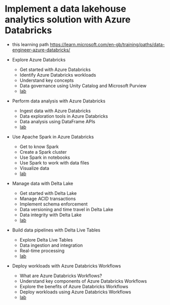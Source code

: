 # Implement a data lakehouse analytics solution with Azure Databricks

* this learning path <https://learn.microsoft.com/en-gb/training/paths/data-engineer-azure-databricks/>

* Explore Azure Databricks

  * Get started with Azure Databricks
  * Identify Azure Databricks workloads
  * Understand key concepts
  * Data governance using Unity Catalog and Microsoft Purview
  * [lab](https://microsoftlearning.github.io/mslearn-databricks/Instructions/Exercises/LA-01-Explore-Azure-Databricks.html)

* Perform data analysis with Azure Databricks

  * Ingest data with Azure Databricks
  * Data exploration tools in Azure Databricks
  * Data analysis using DataFrame APIs
  * [lab](https://microsoftlearning.github.io/mslearn-databricks/Instructions/Exercises/LA-02-Explore-data.html)

* Use Apache Spark in Azure Databricks

  * Get to know Spark
  * Create a Spark cluster
  * Use Spark in notebooks
  * Use Spark to work with data files
  * Visualize data
  * [lab](https://microsoftlearning.github.io/mslearn-databricks/Instructions/Exercises/LA-03-Transform-data.html)

* Manage data with Delta Lake

  * Get started with Delta Lake
  * Manage ACID transactions
  * Implement schema enforcement
  * Data versioning and time travel in Delta Lake
  * Data integrity with Delta Lake
  * [lab](https://microsoftlearning.github.io/mslearn-databricks/Instructions/Exercises/LA-04-Explore-Delta-Lake.html)

* Build data pipelines with Delta Live Tables

  * Explore Delta Live Tables
  * Data ingestion and integration
  * Real-time processing
  * [lab](https://microsoftlearning.github.io/mslearn-databricks/Instructions/Exercises/LA-05-Build-data-pipeline.html)

* Deploy workloads with Azure Databricks Workflows

  * What are Azure Databricks Workflows?
  * Understand key components of Azure Databricks Workflows
  * Explore the benefits of Azure Databricks Workflows
  * Deploy workloads using Azure Databricks Workflows
  * [lab](https://microsoftlearning.github.io/mslearn-databricks/Instructions/Exercises/LA-06-Build-workflow.html)
